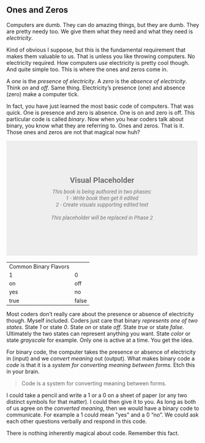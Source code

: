 ## Ones and Zeros

Computers are dumb. They can do amazing things, but they are dumb. They are pretty needy too. We give them what they need and what they need is *electricity*.

Kind of obvious I suppose, but this is the fundamental requirement that makes them valuable to us. That is unless you like throwing computers. No electricity required. How computers *use* electricity is pretty cool though. And quite simple too. This is where the ones and zeros come in.

A *one* is the *presence of electricity*. A *zero* is the *absence of electricity*. Think *on* and *off*. Same thing. Electricity’s presence (one) and absence (zero) make a computer tick.

In fact, you have just learned the most basic code of computers. That was quick. One is presence and zero is absence. One is on and zero is off. This particular code is called *binary*. Now when you hear coders talk about binary, you know what they are referring to. Ones and zeros. That is it. Those ones and zeros are not that magical now huh?

![TODO - Table Replace](../assets/img/visual-todo-placeholder.jpg?v1.1 "TODO - Table Replace")

<table>
  <tr>
    <td>Common Binary Flavors</td>
    <td></td>
  </tr>
  <tr>
    <td>1</td>
    <td>0</td>
  </tr>
  <tr>
    <td>on</td>
    <td>off</td>
  </tr>
  <tr>
    <td>yes</td>
    <td>no</td>
  </tr>
  <tr>
    <td>true</td>
    <td>false</td>
  </tr>
</table>

Most coders don’t really care about the presence or absence of electricity though. Myself included. Coders just care that binary *represents one of two states*. State *1* or state *0*. State *on* or state *off*. State *true* or state *false*. Ultimately the two states can represent anything you want. State *color* or state *grayscale* for example. Only one is active at a time. You get the idea.

For binary code, the computer takes the presence or absence of electricity in (input) and we *convert meaning* out (output). What makes binary code a *code* is that it is a *system for converting meaning between forms*. Etch this in your brain.

> Code is a system for converting meaning between forms.

I could take a pencil and write a 1 or a 0 on a sheet of paper (or any two distinct symbols for that matter). I could then give it to you. As long as both of us agree on the *converted meaning*, then we would have a binary code to communicate. For example a 1 could mean "yes" and a 0 “no”. We could ask each other questions verbally and respond in this code.

There is nothing inherently magical about code. Remember this fact.